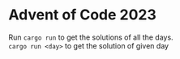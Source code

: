 # Advent of Code 2023

Run `cargo run` to get the solutions of all the days. \
`cargo run <day>` to get the solution of given day
